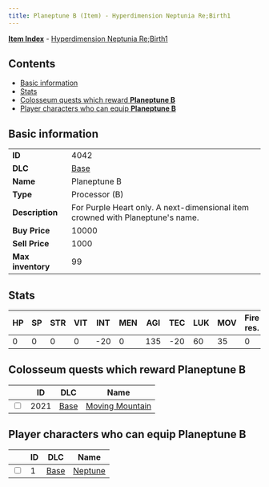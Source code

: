 ```yaml
---
title: Planeptune B (Item) - Hyperdimension Neptunia Re;Birth1
---
```


[**Item Index**](/neptunia/rb1/item/index.html) - [Hyperdimension Neptunia Re;Birth1](/neptunia/rb1)

## Contents

- [Basic information](#basic-information)
- [Stats](#stats)
- [Colosseum quests which reward **Planeptune B**](#colosseum-quests-which-reward-planeptune-b)
- [Player characters who can equip **Planeptune B**](#player-characters-who-can-equip-planeptune-b)
## Basic information

|   |   |
| -- | -- |
| **ID** | 4042 |
| **DLC** | [Base](/neptunia/rb1/dlc/1-base.html) |
| **Name** | Planeptune B |
| **Type** | Processor (B) |
| **Description** | For Purple Heart only. A next-dimensional item crowned with Planeptune's name. |
| **Buy Price** | 10000 |
| **Sell Price** | 1000 |
| **Max inventory** | 99 |


## Stats

| HP | SP | STR | VIT | INT | MEN | AGI | TEC | LUK | MOV | Fire res. | Ice res. | Wind res. | Lightning res. |
| -- | -- | --- | --- | --- | --- | --- | --- | --- | --- | --------- | -------- | --------- | -------------- |
| 0 | 0 | 0 | 0 | -20 | 0 | 135 | -20 | 60 | 35 | 0 | 0 | 0 | 0 |


## Colosseum quests which reward **Planeptune B**

|    | ID | DLC | Name |
| -- | -- | --- | ---- |
| <input type="checkbox" id="rb1-colosseum-1-2021" class="trackbox" /> | 2021 | [Base](/neptunia/rb1/dlc/1-base.html) | [Moving Mountain](/neptunia/rb1/colosseum/1-2021-moving-mountain.html) |


## Player characters who can equip **Planeptune B**

|    | ID | DLC | Name |
| -- | -- | --- | ---- |
| <input type="checkbox" id="rb1-player-1-1" class="trackbox" /> | 1 | [Base](/neptunia/rb1/dlc/1-base.html) | [Neptune](/neptunia/rb1/player/1-1-neptune.html) |
